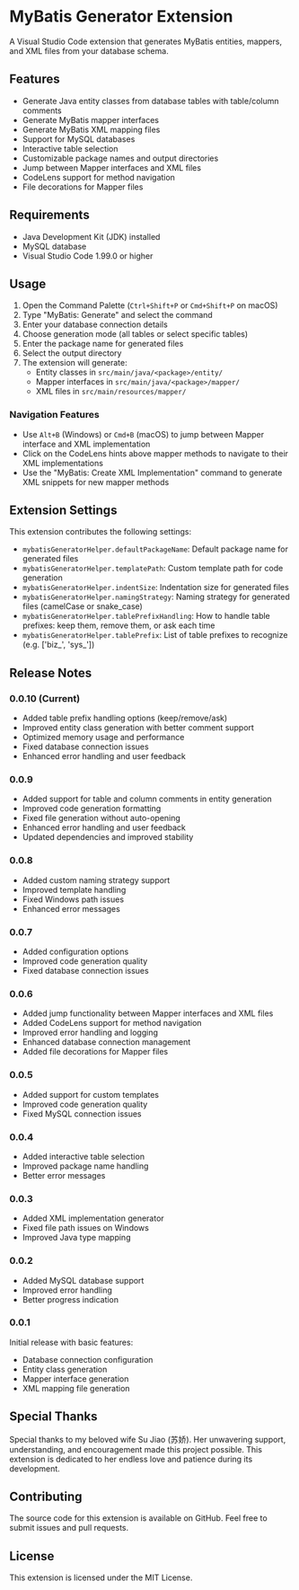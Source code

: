 # MyBatis Generator Extension

A Visual Studio Code extension that generates MyBatis entities, mappers, and XML files from your database schema.

## Features

- Generate Java entity classes from database tables with table/column comments
- Generate MyBatis mapper interfaces
- Generate MyBatis XML mapping files
- Support for MySQL databases
- Interactive table selection
- Customizable package names and output directories
- Jump between Mapper interfaces and XML files
- CodeLens support for method navigation
- File decorations for Mapper files

## Requirements

- Java Development Kit (JDK) installed
- MySQL database
- Visual Studio Code 1.99.0 or higher

## Usage

1. Open the Command Palette (`Ctrl+Shift+P` or `Cmd+Shift+P` on macOS)
2. Type "MyBatis: Generate" and select the command
3. Enter your database connection details
4. Choose generation mode (all tables or select specific tables)
5. Enter the package name for generated files
6. Select the output directory
7. The extension will generate:
   - Entity classes in `src/main/java/<package>/entity/`
   - Mapper interfaces in `src/main/java/<package>/mapper/`
   - XML files in `src/main/resources/mapper/`

### Navigation Features

- Use `Alt+B` (Windows) or `Cmd+B` (macOS) to jump between Mapper interface and XML implementation
- Click on the CodeLens hints above mapper methods to navigate to their XML implementations
- Use the "MyBatis: Create XML Implementation" command to generate XML snippets for new mapper methods

## Extension Settings

This extension contributes the following settings:

* `mybatisGeneratorHelper.defaultPackageName`: Default package name for generated files
* `mybatisGeneratorHelper.templatePath`: Custom template path for code generation
* `mybatisGeneratorHelper.indentSize`: Indentation size for generated files
* `mybatisGeneratorHelper.namingStrategy`: Naming strategy for generated files (camelCase or snake_case)
* `mybatisGeneratorHelper.tablePrefixHandling`: How to handle table prefixes: keep them, remove them, or ask each time
* `mybatisGeneratorHelper.tablePrefix`: List of table prefixes to recognize (e.g. ['biz_', 'sys_'])

## Release Notes

### 0.0.10 (Current)
- Added table prefix handling options (keep/remove/ask)
- Improved entity class generation with better comment support
- Optimized memory usage and performance
- Fixed database connection issues
- Enhanced error handling and user feedback

### 0.0.9
- Added support for table and column comments in entity generation
- Improved code generation formatting
- Fixed file generation without auto-opening
- Enhanced error handling and user feedback
- Updated dependencies and improved stability

### 0.0.8
- Added custom naming strategy support
- Improved template handling
- Fixed Windows path issues
- Enhanced error messages

### 0.0.7
- Added configuration options
- Improved code generation quality
- Fixed database connection issues

### 0.0.6
- Added jump functionality between Mapper interfaces and XML files
- Added CodeLens support for method navigation
- Improved error handling and logging
- Enhanced database connection management
- Added file decorations for Mapper files

### 0.0.5
- Added support for custom templates
- Improved code generation quality
- Fixed MySQL connection issues

### 0.0.4
- Added interactive table selection
- Improved package name handling
- Better error messages

### 0.0.3
- Added XML implementation generator
- Fixed file path issues on Windows
- Improved Java type mapping

### 0.0.2
- Added MySQL database support
- Improved error handling
- Better progress indication

### 0.0.1
Initial release with basic features:
- Database connection configuration
- Entity class generation
- Mapper interface generation
- XML mapping file generation

## Special Thanks

Special thanks to my beloved wife Su Jiao (苏娇). Her unwavering support, understanding, and encouragement made this project possible. This extension is dedicated to her endless love and patience during its development.

## Contributing

The source code for this extension is available on GitHub. Feel free to submit issues and pull requests.

## License

This extension is licensed under the MIT License.
